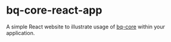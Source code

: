 # bq-core-react-app

A simple React website to illustrate usage of [bq-core](https://github.com/0xdeenz/bq-core) within your application.